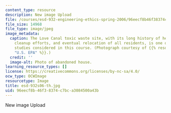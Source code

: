 ```yaml
---
content_type: resource
description: New image Upload
file: /courses/esd-932-engineering-ethics-spring-2006/96eecf8b46f38374c7bca3084500a43b_esd-932s06-th.jpg
file_size: 14968
file_type: image/jpeg
image_metadata:
  caption: The Love Canal toxic waste site, with its long history of health effects,
    cleanup efforts, and eventual relocation of all residents, is one of the case
    studies considered in this course. (Photograph courtesy of {{% resource_link "7a1c8ef8-72b2-4bd2-80e3-4b956f80ea0f"
    "U.S. EPA" %}}.)
  credit: ''
  image-alt: Photo of abandoned house.
learning_resource_types: []
license: https://creativecommons.org/licenses/by-nc-sa/4.0/
ocw_type: OCWImage
resourcetype: Image
title: esd-932s06-th.jpg
uid: 96eecf8b-46f3-8374-c7bc-a3084500a43b
---
```

New image Upload